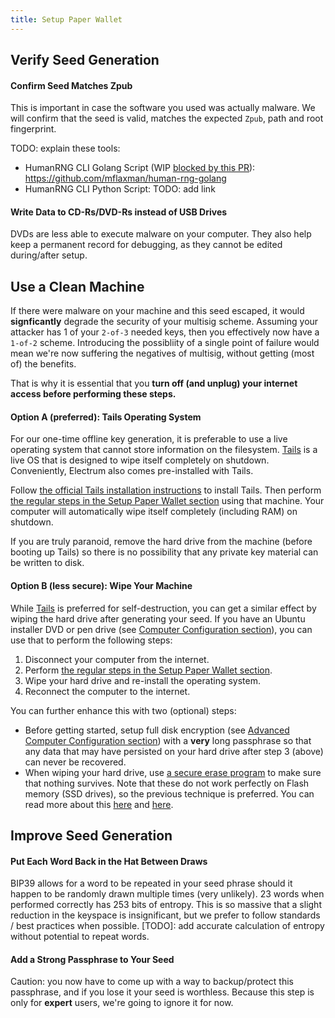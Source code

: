 ```yaml
---
title: Setup Paper Wallet
---
```


## Verify Seed Generation

#### Confirm Seed Matches Zpub
This is important in case the software you used was actually malware.
We will confirm that the seed is valid, matches the expected `Zpub`, path and root fingerprint.

TODO: explain these tools:
* HumanRNG CLI Golang Script (WIP [blocked by this PR](https://github.com/btcsuite/btcutil/issues/179)): <https://github.com/mflaxman/human-rng-golang>
* HumanRNG CLI Python Script: TODO: add link

#### Write Data to CD-Rs/DVD-Rs instead of USB Drives
DVDs are less able to execute malware on your computer.
They also help keep a permanent record for debugging, as they cannot be edited during/after setup.

## Use a Clean Machine
If there were malware on your machine and this seed escaped, it would **signficantly** degrade the security of your multisig scheme.
Assuming your attacker has 1 of your `2-of-3` needed keys, then you effectively now have a `1-of-2` scheme.
Introducing the possibliity of a single point of failure would mean we're now suffering the negatives of multisig, without getting (most of) the benefits.

That is why it is essential that you
**turn off (and unplug) your internet access before performing these steps.**

#### Option A (preferred): Tails Operating System
For our one-time offline key generation, it is preferable to use a live operating system that cannot store information on the filesystem.
[Tails](https://tails.boum.org/) is a live OS that is designed to wipe itself completely on shutdown.
Conveniently, Electrum also comes pre-installed with Tails.

Follow [the official Tails installation instructions](https://tails.boum.org/install/index.en.html) to install Tails.
Then perform [the regular steps in the Setup Paper Wallet section](paper) using that machine.
Your computer will automatically wipe itself completely (including RAM) on shutdown.

If you are truly paranoid, remove the hard drive from the machine (before booting up Tails) so there is no possibility that any private key material can be written to disk.

#### Option B (less secure): Wipe Your Machine
While [Tails](https://tails.boum.org/) is preferred for self-destruction, you can get a similar effect by wiping the hard drive after generating your seed.
If you have an Ubuntu installer DVD or pen drive (see [Computer Configuration section](../computer-config)), you can use that to perform the following steps:
1. Disconnect your computer from the internet.
2. Perform [the regular steps in the Setup Paper Wallet section](paper).
3. Wipe your hard drive and re-install the operating system.
4. Reconnect the computer to the internet.

You can further enhance this with two (optional) steps:
* Before getting started, setup full disk encryption (see [Advanced Computer Configuration section](../computer-config-advanced)) with a **very** long passphrase so that any data that may have persisted on your hard drive after step 3 (above) can never be recovered.
* When wiping your hard drive, use [a secure erase program](https://askubuntu.com/questions/17640/how-can-i-securely-erase-a-hard-drive) to make sure that nothing survives.
Note that these do not work perfectly on Flash memory (SSD drives), so the previous technique is preferred.
You can read more about this [here](https://wiki.archlinux.org/index.php/Securely_wipe_disk) and [here](https://www.howtogeek.com/234683/why-you-cant-securely-delete-a-file-and-what-to-do-instead/).

## Improve Seed Generation

#### Put Each Word Back in the Hat Between Draws
BIP39 allows for a word to be repeated in your seed phrase should it happen to be randomly drawn multiple times (very unlikely).
23 words when performed correctly has 253 bits of entropy.
This is so massive that a slight reduction in the keyspace is insignificant, but we prefer to follow standards / best practices when possible.
[TODO]: add accurate calculation of entropy without potential to repeat words.

#### Add a Strong Passphrase to Your Seed
Caution: you now have to come up with a way to backup/protect this passphrase, and if you lose it your seed is worthless.
Because this step is only for **expert** users, we're going to ignore it for now.
